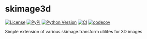 # skimage3d

[![License](https://img.shields.io/pypi/l/skimage3d.svg?color=green)](https://github.com/dennisbrookner/skimage3d/raw/main/LICENSE)
[![PyPI](https://img.shields.io/pypi/v/skimage3d.svg?color=green)](https://pypi.org/project/skimage3d)
[![Python Version](https://img.shields.io/pypi/pyversions/skimage3d.svg?color=green)](https://python.org)
[![CI](https://github.com/dennisbrookner/skimage3d/actions/workflows/ci.yml/badge.svg)](https://github.com/dennisbrookner/skimage3d/actions/workflows/ci.yml)
[![codecov](https://codecov.io/gh/dennisbrookner/skimage3d/branch/main/graph/badge.svg)](https://codecov.io/gh/dennisbrookner/skimage3d)

Simple extension of various skimage.transform utilites for 3D images
